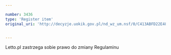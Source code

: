 ```yaml
---

number: 3436
type: 'Register item'
original_uri: 'http://decyzje.uokik.gov.pl/nd_wz_um.nsf/0/C413ABFD22E48055C1257A4C002D6CD1?OpenDocument'


---
```


Letto.pl zastrzega sobie prawo do zmiany Regulaminu
